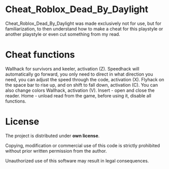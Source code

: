# Cheat_Roblox_Dead_By_Daylight

Cheat_Roblox_Dead_By_Daylight was made exclusively not for use, but for familiarization, to then understand how to make a cheat for this playstyle or another playstyle or even cut something from my read.

# Cheat functions
Wallhack for survivors and keeler, activation (Z). 
Speedhack will automatically go forward, you only need to direct in what direction you need, you can adjust the speed through the code, activation (X). 
Flyhack on the space bar to rise up, and on shift to fall down, activation (C). 
You can also change colors Wallhack, activation (V). 
Insert - open and close the reader. 
Home - unload read from the game, before using it, disable all functions.

# License
The project is distributed under **own license**.

Copying, modification or commercial use of this code is strictly prohibited without prior written permission from the author.

Unauthorized use of this software may result in legal consequences.
